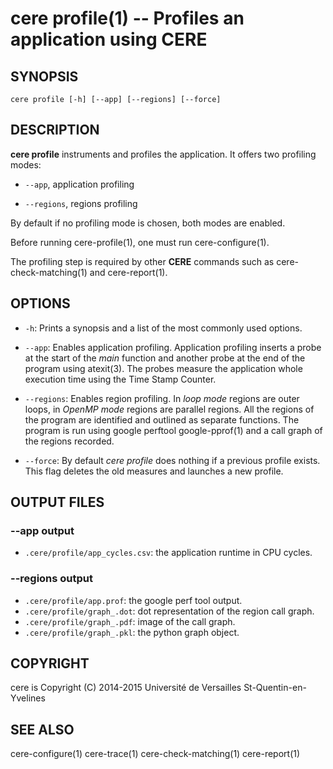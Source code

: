cere profile(1) -- Profiles an application using CERE
=====================================================

## SYNOPSIS

```
cere profile [-h] [--app] [--regions] [--force]
```

## DESCRIPTION

**cere profile** instruments and profiles the application.
It offers two profiling modes:

  * `--app`, application profiling

  * `--regions`, regions profiling

By default if no profiling mode is chosen, both modes are enabled.

Before running cere-profile(1), one must run cere-configure(1).

The profiling step is required by other **CERE** commands such as cere-check-matching(1)
and cere-report(1).

## OPTIONS

  * `-h`:
    Prints a synopsis and a list of the most commonly used options.

  * `--app`:
    Enables application profiling. Application profiling inserts a probe at the
    start of the *main* function and another probe at the end of the program using
    atexit(3). The probes measure the application whole execution time using the
    Time Stamp Counter.

  * `--regions`:
    Enables region profiling. In *loop mode* regions are outer loops, in *OpenMP
    mode* regions are parallel regions. All the regions of the program are
    identified and outlined as separate functions. The program is run using google
    perftool google-pprof(1) and a call graph of the regions recorded.

  * `--force`:
    By default *cere profile* does nothing if a previous profile exists. This flag
    deletes the old measures and launches a new profile.

## OUTPUT FILES

### --app output

  * `.cere/profile/app_cycles.csv`: the application runtime in CPU cycles.

### --regions output

  * `.cere/profile/app.prof`: the google perf tool output.
  * `.cere/profile/graph_.dot`: dot representation of the region call graph.
  * `.cere/profile/graph_.pdf`: image of the call graph.
  * `.cere/profile/graph_.pkl`: the python graph object.

## COPYRIGHT

cere is Copyright (C) 2014-2015 Université de Versailles St-Quentin-en-Yvelines

## SEE ALSO

cere-configure(1) cere-trace(1) cere-check-matching(1) cere-report(1)
